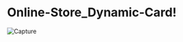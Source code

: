 # Online-Store_Dynamic-Card!

![Capture](https://user-images.githubusercontent.com/80739359/205460169-757c1f34-fd40-4752-8df6-f23b36652707.JPG)
